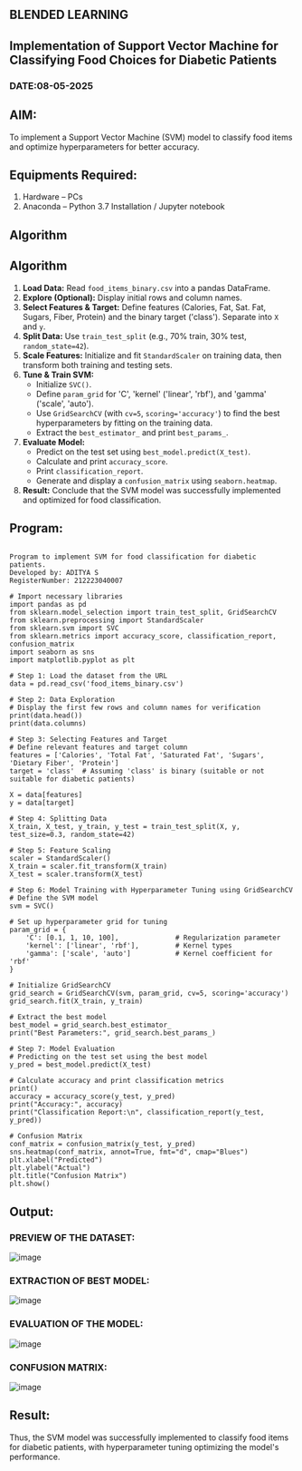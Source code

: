 ## BLENDED LEARNING
## Implementation of Support Vector Machine for Classifying Food Choices for Diabetic Patients
### DATE:08-05-2025
## AIM:
To implement a Support Vector Machine (SVM) model to classify food items and optimize hyperparameters for better accuracy.

## Equipments Required:
1. Hardware – PCs
2. Anaconda – Python 3.7 Installation / Jupyter notebook

## Algorithm

## Algorithm

1.  **Load Data:** Read `food_items_binary.csv` into a pandas DataFrame.
2.  **Explore (Optional):** Display initial rows and column names.
3.  **Select Features & Target:** Define features (Calories, Fat, Sat. Fat, Sugars, Fiber, Protein) and the binary target ('class'). Separate into `X` and `y`.
4.  **Split Data:** Use `train_test_split` (e.g., 70% train, 30% test, `random_state=42`).
5.  **Scale Features:** Initialize and fit `StandardScaler` on training data, then transform both training and testing sets.
6.  **Tune & Train SVM:**
    * Initialize `SVC()`.
    * Define `param_grid` for 'C', 'kernel' ('linear', 'rbf'), and 'gamma' ('scale', 'auto').
    * Use `GridSearchCV` (with `cv=5`, `scoring='accuracy'`) to find the best hyperparameters by fitting on the training data.
    * Extract the `best_estimator_` and print `best_params_`.
7.  **Evaluate Model:**
    * Predict on the test set using `best_model.predict(X_test)`.
    * Calculate and print `accuracy_score`.
    * Print `classification_report`.
    * Generate and display a `confusion_matrix` using `seaborn.heatmap`.
8.  **Result:** Conclude that the SVM model was successfully implemented and optimized for food classification.

## Program:
```

Program to implement SVM for food classification for diabetic patients.
Developed by: ADITYA S
RegisterNumber: 212223040007

# Import necessary libraries
import pandas as pd
from sklearn.model_selection import train_test_split, GridSearchCV
from sklearn.preprocessing import StandardScaler
from sklearn.svm import SVC
from sklearn.metrics import accuracy_score, classification_report, confusion_matrix
import seaborn as sns
import matplotlib.pyplot as plt

# Step 1: Load the dataset from the URL
data = pd.read_csv('food_items_binary.csv')

# Step 2: Data Exploration
# Display the first few rows and column names for verification
print(data.head())
print(data.columns)

# Step 3: Selecting Features and Target
# Define relevant features and target column
features = ['Calories', 'Total Fat', 'Saturated Fat', 'Sugars', 'Dietary Fiber', 'Protein']
target = 'class'  # Assuming 'class' is binary (suitable or not suitable for diabetic patients)

X = data[features]
y = data[target]

# Step 4: Splitting Data
X_train, X_test, y_train, y_test = train_test_split(X, y, test_size=0.3, random_state=42)

# Step 5: Feature Scaling
scaler = StandardScaler()
X_train = scaler.fit_transform(X_train)
X_test = scaler.transform(X_test)

# Step 6: Model Training with Hyperparameter Tuning using GridSearchCV
# Define the SVM model
svm = SVC()

# Set up hyperparameter grid for tuning
param_grid = {
    'C': [0.1, 1, 10, 100],              # Regularization parameter
    'kernel': ['linear', 'rbf'],         # Kernel types
    'gamma': ['scale', 'auto']           # Kernel coefficient for 'rbf'
}

# Initialize GridSearchCV
grid_search = GridSearchCV(svm, param_grid, cv=5, scoring='accuracy')
grid_search.fit(X_train, y_train)

# Extract the best model
best_model = grid_search.best_estimator_
print("Best Parameters:", grid_search.best_params_)

# Step 7: Model Evaluation
# Predicting on the test set using the best model
y_pred = best_model.predict(X_test)

# Calculate accuracy and print classification metrics
print()
accuracy = accuracy_score(y_test, y_pred)
print("Accuracy:", accuracy)
print("Classification Report:\n", classification_report(y_test, y_pred))

# Confusion Matrix
conf_matrix = confusion_matrix(y_test, y_pred)
sns.heatmap(conf_matrix, annot=True, fmt="d", cmap="Blues")
plt.xlabel("Predicted")
plt.ylabel("Actual")
plt.title("Confusion Matrix")
plt.show()

```

## Output:
### PREVIEW OF THE DATASET:
![image](https://github.com/user-attachments/assets/18c67136-7844-47a2-9dcd-c55f253c94b0)
### EXTRACTION OF BEST MODEL:
![image](https://github.com/user-attachments/assets/eb1d9684-9d1f-4ed1-836e-9abd5ffc5842)

### EVALUATION OF THE MODEL:
![image](https://github.com/user-attachments/assets/742d5079-d66e-4a61-a4da-aba775b4317a)
### CONFUSION MATRIX:
![image](https://github.com/user-attachments/assets/c6efafdc-805e-487b-8208-a6988445676a)


## Result:
Thus, the SVM model was successfully implemented to classify food items for diabetic patients, with hyperparameter tuning optimizing the model's performance.
